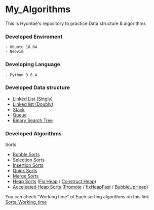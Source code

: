 # My_Algorithms
This is Hyuntae's repository to practice Data structure & algorithms

### Developed Enviroment
    - Ubuntu 18.04
    - Neovim


### Developing Language
    - Python 3.6.4


### Developed Data structure
   - [Linked List (Singly)](python/Data_Structure/Linked_List/Singly_Linked_List.py)
   - [Linked list (Doubly)](python/Data_Structure/Linked_List/Doubly_Linked_List.py)
   - [Stack](python/Data_Structure/Stack/Stack.py)
   - [Queue](python/Data_Structure/Queue/Queue.py)
   - [Binary Search Tree](python/Data_Structure/Binary_Search_Tree/Binary_Search_Tree.py)



### Developed Algorithms
   Sorts
   - [Bubble Sorts](python/Algorithms/Sorts/Bubble_sort.py)
   - [Selection Sorts](python/Algorithms/Sorts/Selection_sort.py)
   - [Insertion Sorts](python/Algorithms/Sorts/Insertion_sort.py)
   - [Quick Sorts](python/Algorithms/Sorts/Quick_sort.py)
   - [Merge Sorts](python/Algorithms/Sorts/Merge_sort.py)
   - [Heap Sorts](python/Algorithms/Sorts/Heap_sort/Heap_sort.py) ([Fix Heap](python/Algorithms/Sorts/Heap_sort/fixHeap.py) / [Construct Heap](python/Algorithms/Sorts/Heap_sort/Construct_heap.py))
   - [Acceleated Heap Sorts](python/Algorithms/Sorts/Heap_sort/Acceleated_Heap_sort.py) ([Promote](python/Algorithms/Sorts/Heap_sort/promote.py) / [fixHeapFast](python/Algorithms/Sorts/Heap_sort/fixHeapFast.py) / [BubbleUpHeap](python/Algorithms/Sorts/Heap_sort/bubbleUpHeap.py))

You can check "Working time" of Each sorting algorithms on this link
[Sorts_Working_time](python/test_alrorithms/Sorts_working_time.py)


